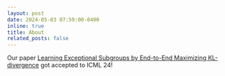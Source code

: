 ```yaml
---
layout: post
date: 2024-05-03 07:59:00-0400
inline: true
title: About
related_posts: false
---
```


Our paper <a href="https://arxiv.org/abs/2402.12930"> 
Learning Exceptional Subgroups by End-to-End Maximizing KL-divergence<a> got accepted to ICML 24!
